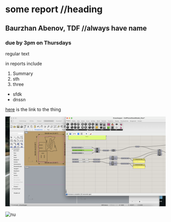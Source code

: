# some report //heading

## Baurzhan Abenov, TDF //always have name

### due by 3pm on Thursdays

regular text

in reports include 
1. Summary
2. sth
3. three

- sfdk
- dnssn

[here](https://www.google.com/url?sa=i&url=https%3A%2F%2Fnu.edu.kz%2Fnews&psig=AOvVaw3O5FejhL-sHQosUqVwgi0J&ust=1693356756267000&source=images&cd=vfe&opi=89978449&ved=0CBEQjhxqFwoTCMjOptLTgIEDFQAAAAAdAAAAABAI) is the link to the thing

![bb](1.png)

![nu](https://static.toiimg.com/photo/msid-53891743,width-96,height-65.cms)


